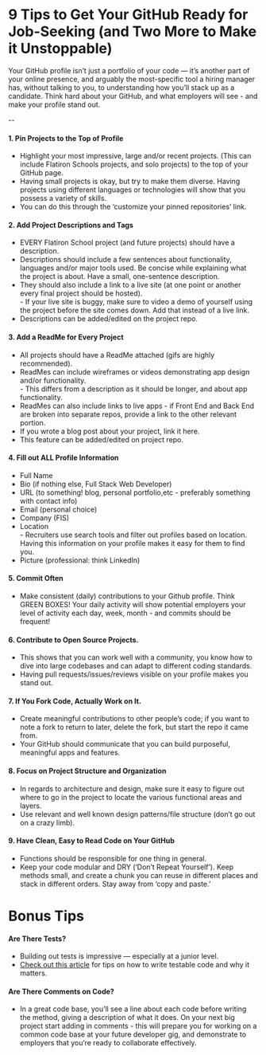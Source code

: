 # 9 Tips to Get Your GitHub Ready for Job-Seeking (and Two More to Make it Unstoppable)

Your GitHub profile isn’t just a portfolio of your code — it’s another part of your online presence, and arguably the most-specific tool a hiring manager has, without talking to you, to understanding how you’ll stack up as a candidate. Think hard about your GitHub, and what employers will see - and make your profile stand out.

--

#### 1. Pin Projects to the Top of Profile
- Highlight your most impressive, large and/or recent projects. (This can include Flatiron Schools projects, and solo projects) to the top of your GitHub page.
- Having small projects is okay, but try to make them diverse. Having projects using different languages or technologies will show that you possess a variety of skills.
- You can do this through the ‘customize your pinned repositories’ link. 


#### 2. Add Project Descriptions and Tags
- EVERY Flatiron School project (and future projects) should have a description.
- Descriptions should include a few sentences about functionality, languages and/or major tools used. Be concise while explaining what the project is about. Have a small, one-sentence description.
- They should also include a link to a live site (at one point or another every final project should be hosted).  
                    - If your live site is buggy, make sure to video a demo of yourself using the project before the site comes down. Add that instead of a live link.
- Descriptions can be added/edited on the project repo.

#### 3. Add a ReadMe for Every Project 
- All projects should have a ReadMe attached (gifs are highly recommended).
- ReadMes can include wireframes or videos demonstrating app design and/or functionality.  
                    - This differs from a description as it should be longer, and about app functionality.
- ReadMes can also include links to live apps - if Front End and Back End are broken into separate repos, provide a link to the other relevant portion.
- If you wrote a blog post about your project, link it here.
- This feature can be added/edited on project repo.


#### 4. Fill out ALL Profile Information 
- Full Name
- Bio (if nothing else, Full Stack Web Developer)
- URL (to something! blog, personal portfolio,etc - preferably something with contact info)
- Email (personal choice)
- Company (FIS)
- Location  
                    - Recruiters use search tools and filter out profiles based on location. Having this information on your profile makes it easy for them to find you.
- Picture (professional: think LinkedIn)


#### 5. Commit Often
- Make consistent (daily) contributions to your Github profile. Think GREEN BOXES! Your daily activity will show potential employers your level of activity each day, week, month - and commits should be frequent!
 
 
#### 6. Contribute to Open Source Projects. 
- This shows that you can work well with a community, you know how to dive into large codebases and can adapt to different coding standards. 
- Having pull requests/issues/reviews visible on your profile makes you stand out.


#### 7. If You Fork Code, Actually Work on It. 
- Create meaningful contributions to other people’s code; if you want to note a fork to return to later, delete the fork, but start the repo it came from. 
- Your GitHub should communicate that you can build purposeful, meaningful apps and features. 


#### 8. Focus on Project Structure and Organization
- In regards to architecture and design, make sure it easy to figure out where to go in the project to locate the various functional areas and layers.
- Use relevant and well known design patterns/file structure (don’t go out on a crazy limb).
 
 
#### 9. Have Clean, Easy to Read Code on Your GitHub
- Functions should be responsible for one thing in general.
- Keep your code modular and DRY (‘Don’t Repeat Yourself’). Keep methods small, and create a chunk you can reuse in different places and stack in different orders. Stay away from ‘copy and paste.’
 
 
# Bonus Tips
 
#### Are There Tests?
- Building out tests is impressive — especially at a junior level. 
- [Check out this article](https://www.toptal.com/qa/how-to-write-testable-code-and-why-it-matters) for tips on how to write testable code and why it  matters.

#### Are There Comments on Code?

- In a great code base, you’ll see a line about each code before writing the method, giving a  description of what it does.
On your next big project start adding in comments - this will prepare you for working on a common code base at your future  developer gig, and demonstrate to employers that you’re ready to collaborate effectively.
